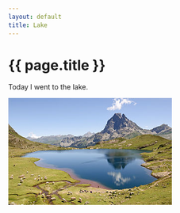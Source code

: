 ```yaml
---
layout: default
title: Lake
---
```


# {{ page.title }} 

Today I went to the lake.

![lake](./images/lake.jpg)
